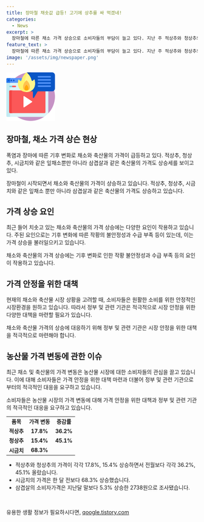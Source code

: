 ```yaml
---
title: 장마철 채솟값 급등! 고기에 상추를 싸 먹겠네!
categories:
  - News
excerpt: >
  장마철에 따른 채소 가격 상승으로 소비자들의 부담이 늘고 있다. 지난 주 적상추와 청상추의 가격은 일주일 만에 17.8%, 15.4% 상승하여 전월 대비 36.2%, 45.1% 올랐다. 시금치 또한 한 달 전보다 68.3% 오른 가격을 기록했다. 뿐만 아니라 삼겹살의 소비자가격도 5.3% 상승한 것으로 나타났다. 이에 따라 대형마트에서 소비자들은 채소 판매대를 주목하고 있다.
feature_text: >
  장마철에 따른 채소 가격 상승으로 소비자들의 부담이 늘고 있다. 지난 주 적상추와 청상추의 가격은 일주일 만에 17.8%, 15.4% 상승하여 전월 대비 36.2%, 45.1% 올랐다. 시금치 또한 한 달 전보다 68.3% 오른 가격을 기록했다. 뿐만 아니라 삼겹살의 소비자가격도 5.3% 상승한 것으로 나타났다. 이에 따라 대형마트에서 소비자들은 채소 판매대를 주목하고 있다.
image: '/assets/img/newspaper.png'
---
```


<p><img src="/assets/img/news.png" alt="rentncar 속보" /></p>

<h2 data-ke-size="size26">장마철, 채소 가격 상슨 현상</h2>

<p>폭염과 장마에 따른 기후 변화로 채소와 축산물의 가격이 급등하고 있다. 적상추, 청상추, 시금치와 같은 잎채소뿐만 아니라 삼겹살과 같은 축산물의 가격도 상승세를 보이고 있다.</p>

<p data-ke-size="size16">장마철이 시작되면서 채소와 축산물의 가격이 상승하고 있습니다. 적상추, 청상추, 시금치와 같은 잎채소 뿐만 아니라 삼겹살과 같은 축산물의 가격도 상승하고 있습니다.</p> 

<h2 data-ke-size="size26">가격 상승 요인</h2>

<p>최근 들어 치솟고 있는 채소와 축산물의 가격 상승에는 다양한 요인이 작용하고 있습니다. 주된 요인으로는 기후 변화에 따른 작황의 불안정성과 수급 부족 등이 있는데, 이는 가격 상승을 불러일으키고 있습니다.</p>

<p data-ke-size="size16">채소와 축산물의 가격 상승에는 기후 변화로 인한 작황 불안정성과 수급 부족 등의 요인이 작용하고 있습니다.</p>

<h2 data-ke-size="size26">가격 안정을 위한 대책</h2>

<p>현재의 채소와 축산물 시장 상황을 고려할 때, 소비자들은 원활한 소비를 위한 안정적인 시장환경을 원하고 있습니다. 따라서 정부 및 관련 기관은 적극적으로 시장 안정을 위한 다양한 대책을 마련할 필요가 있습니다.</p>

<p data-ke-size="size16">채소와 축산물 가격의 상승에 대응하기 위해 정부 및 관련 기관은 시장 안정을 위한 대책을 적극적으로 마련해야 합니다.</p>

<h2 data-ke-size="size26">농산물 가격 변동에 관한 이슈</h2>

<p>최근 채소 및 축산물의 가격 변동은 농산물 시장에 대한 소비자들의 관심을 끌고 있습니다. 이에 대해 소비자들은 가격 안정을 위한 대책 마련과 더불어 정부 및 관련 기관으로부터의 적극적인 대응을 요구하고 있습니다.</p>

<p data-ke-size="size16">소비자들은 농산물 시장의 가격 변동에 대해 가격 안정을 위한 대책과 정부 및 관련 기관의 적극적인 대응을 요구하고 있습니다.</p>

<table>
    <tbody>
        <tr>
            <td style="text-align: center; height: 17px;"><b>품목</b></td>
            <td style="text-align: center; height: 17px;"><b>가격 변동</b></td>
            <td style="text-align: center; height: 17px;"><b>증감률</b></td>
        </tr>
        <tr>
            <td style="text-align: center; height: 17px;"><b>적상추</b></td>
            <td style="text-align: center; height: 17px;"><b>17.8%</b></td>
            <td style="text-align: center; height: 17px;"><b>36.2%</b></td>
        </tr>
        <tr>
            <td style="text-align: center; height: 17px;"><b>청상추</b></td>
            <td style="text-align: center; height: 17px;"><b>15.4%</b></td>
            <td style="text-align: center; height: 17px;"><b>45.1%</b></td>
        </tr>
        <tr>
            <td style="text-align: center; height: 17px;"><b>시금치</b></td>
            <td style="text-align: center; height: 17px;"><b>68.3%</b></td>
            <td style="text-align: center; height: 17px;"><b></b></td>
        </tr>
    </tbody>
</table>

<ul>
  <li>적상추와 청상추의 가격이 각각 17.8%, 15.4% 상승하면서 전월보다 각각 36.2%, 45.1% 올랐습니다.</li>
  <li>시금치의 가격은 한 달 전보다 68.3% 상승했습니다.</li>
  <li>삼겹살의 소비자가격은 지난달 말보다 5.3% 상승한 2738원으로 조사됐습니다.</li>
</ul>

<p data-ke-size="size16">&nbsp;</p>
유용한 생활 정보가 필요하시다면, <a href="https://qoogle.tistory.com" rel="dofollow">qoogle.tistory.com</a>


